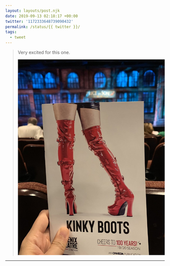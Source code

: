 ```yaml
---
layout: layouts/post.njk
date: 2019-09-13 02:18:17 +00:00
twitter: '1172333648739090432'
permalink: /status/{{ twitter }}/
tags: 
  - tweet
---
```


> Very excited for this one. 
> 
> ![Playbill for Kinky Boots at Phoenix Theatre.](/img/1172333648739090432-EET3O6DU4AI3RMF.jpg)

---
